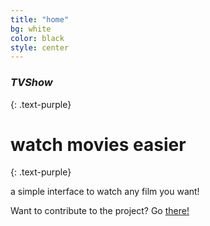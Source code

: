 ```yaml
---
title: "home"
bg: white
color: black
style: center
---
```


### *TVShow*
{: .text-purple}
<span class="fa-stack">
  <i class="fa fa-film fa-5x"></i>
</span>

# watch movies easier
{: .text-purple}


a simple interface to watch any film you want!

Want to contribute to the project? Go [there!](https://github.com/bbougot/TVShow)
